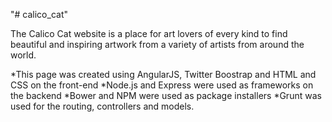 "# calico_cat" 

The Calico Cat website is a place for art lovers of every kind to find beautiful and inspiring artwork from a variety of artists from around the world. 

*This page was created using AngularJS, Twitter Boostrap and HTML and CSS on the front-end
*Node.js and Express were used as frameworks on the backend
*Bower and NPM were used as package installers
*Grunt was used for the routing, controllers and models.


